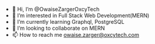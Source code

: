 - 👋 Hi, I’m @OwaiseZargerOxcyTech
- 👀 I’m interested in Full Stack Web Development(MERN)
- 🌱 I’m currently learning Graphql, PostgreSQL
- 💞️ I’m looking to collaborate on MERN
- 📫 How to reach me owaise.zarger@oxcytech.com


<!---
OwaiseZargerOxcyTech/OwaiseZargerOxcyTech is a ✨ special ✨ repository because its `README.md` (this file) appears on your GitHub profile.
You can click the Preview link to take a look at your changes.
--->
